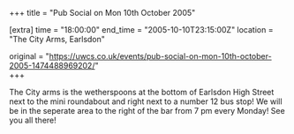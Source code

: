 +++
title = "Pub Social on Mon 10th October 2005"

[extra]
time = "18:00:00"
end_time = "2005-10-10T23:15:00Z"
location = "The City Arms, Earlsdon"

original = "https://uwcs.co.uk/events/pub-social-on-mon-10th-october-2005-1474488969202/"    
+++

The City arms is the wetherspoons at the bottom of Earlsdon High Street next to the mini roundabout and right next to a number 12 bus stop\! We will be in the seperate area to the right of the bar from 7 pm every Monday\! See you all there\!

